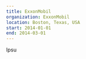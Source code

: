 ```yaml
---
title: ExxonMobil
organization: ExxonMobil
location: Boston, Texas, USA
start: 2014-01-01
end: 2014-03-01
---
```


Ipsu
